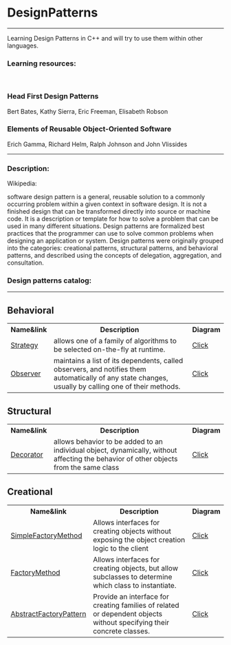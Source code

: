 # DesignPatterns
<hr>
<p>
  Learning Design Patterns in C++ and will try to use them within other languages.<br>
  <h3>Learning resources:</h3><br>
  <h3>Head First Design Patterns</h3>
  Bert Bates, Kathy Sierra, Eric Freeman, Elisabeth Robson
  <h3>Elements of Reusable Object-Oriented Software</h3>
   Erich Gamma, Richard Helm, Ralph Johnson and John Vlissides
</p>
<hr>
  <h3>Description:</h3>
 Wikipedia:
 <p>
 software design pattern is a general, reusable solution to a commonly occurring problem within a given context in software design. It is  not a finished design that can be transformed directly into source or machine code. It is a description or template for how to solve a problem that can be used in many different situations. Design patterns are formalized best practices that the programmer can use to solve common problems when designing an application or system. Design patterns were originally grouped into the categories: creational patterns, structural patterns, and behavioral patterns, and described using the concepts of delegation, aggregation, and consultation.
</p>
<h3>Design patterns catalog:</h3><hr>
<h2>Behavioral</h2>
<table>
  <tr>
    <th>
      Name&link
    </th>
    <th>
      Description
    </th>
    <th>
      Diagram
    </th>
  </tr>
  <tr>
    <td><a href="https://github.com/Lukas713/DesignPatterns/blob/master/Strategy.h">Strategy</a></td>
    <td>allows one of a family of algorithms to be selected on-the-fly at runtime.</td>
    <td><a href="https://www.dofactory.com/images/diagrams/net/strategy.gif">Click</a></td>
  </tr>
  <tr>
    <td><a href="https://github.com/Lukas713/DesignPatterns/blob/master/Observer.h">Observer</a></td>
    <td>maintains a list of its dependents, called observers, and notifies them automatically of any state changes, usually by calling one of their methods.</td>
    <td><a href="https://www.bogotobogo.com/DesignPatterns/images/observer/observer_pattern.gif">Click</a></td>
  </tr>
</table>
<h2>Structural</h2>
<table>
  <tr>
    <th>
      Name&link
    </th>
    <th>
      Description
    </th>
    <th>
      Diagram
    </th>
  </tr>
  <tr>
    <td><a href="https://github.com/Lukas713/DesignPatterns/blob/master/Decorator.h">Decorator</a></td>
    <td>allows behavior to be added to an individual object, dynamically, without affecting the behavior of other objects from the same class</td>
    <td><a href="https://static.dzone.com/dz1/dz-files/decorator_pattern_0.png">Click</a></td>
  </tr>
</table>
<h2>Creational</h2>
<table>
  <tr>
    <th>
      Name&link
    </th>
    <th>
      Description
    </th>
    <th>
      Diagram
    </th>
  </tr>
  <tr>
    <td><a href="https://github.com/Lukas713/DesignPatterns/blob/master/SimpleFactory.h">SimpleFactoryMethod</a></td>
    <td>Allows interfaces for creating objects without exposing the object creation logic to the client</td>
    <td><a href="https://4.bp.blogspot.com/-eCBmRuAvg6U/WlhH_TPitYI/AAAAAAAABqE/BTb6rlDnA5k_GPKbAyMo6JmIHUK3oBa8wCLcBGAs/s1600/factory_design_pattern.png">Click</a></td>
  </tr>
    <tr>
      <td><a href="https://github.com/Lukas713/DesignPatterns/blob/master/FactoryMethod.h">FactoryMethod</a></td>
      <td>Allows interfaces for creating objects, but allow subclasses to determine which class to instantiate.</td>
      <td><a href="http://best-practice-software-engineering.ifs.tuwien.ac.at/patterns/images/FactoryMethod.jpg">Click</a></td>
    </tr>
    <tr>
      <td><a href="https://github.com/Lukas713/DesignPatterns/blob/master/AbstractFactory.h">AbstractFactoryPattern</a></td>
      <td>Provide an interface for creating families of related or dependent objects without specifying their concrete classes.</td>
      <td><a href="https://www.uml-diagrams.org/examples/class-example-abstract-factory.png">Click</a></td>
    </tr>
</table>
